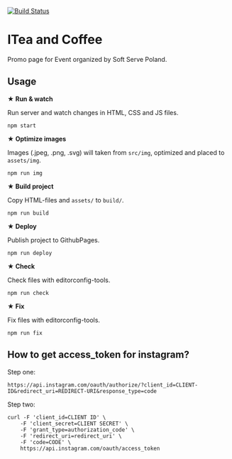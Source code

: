 [![Build Status](https://travis-ci.org/fedyk/itea-and-coffee.svg?branch=master)](https://travis-ci.org/fedyk/itea-and-coffee)

# ITea and Coffee 

Promo page for Event organized by Soft Serve Poland.

## Usage

**&#9733; Run & watch**

Run server and watch changes in HTML, CSS and JS files.

`npm start`

**&#9733; Optimize images**

Images (.jpeg, .png, .svg) will taken from `src/img`, optimized and placed to `assets/img`.

`npm run img`

**&#9733; Build project**

Copy HTML-files and `assets/` to `build/`.

`npm run build`

**&#9733; Deploy**

Publish project to GithubPages.

`npm run deploy`

**&#9733; Check**

Check files with editorconfig-tools.

`npm run check`

**&#9733; Fix**

Fix files with editorconfig-tools.

`npm run fix`

## How to get access_token for instagram?

Step one:

```
https://api.instagram.com/oauth/authorize/?client_id=CLIENT-ID&redirect_uri=REDIRECT-URI&response_type=code
```


Step two:

```
curl -F 'client_id=CLIENT ID' \
    -F 'client_secret=CLIENT SECRET' \
    -F 'grant_type=authorization_code' \
    -F 'redirect_uri=redirect_uri' \
    -F 'code=CODE' \
    https://api.instagram.com/oauth/access_token
```
